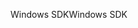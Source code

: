 <span data-ttu-id="27f59-101">Windows SDK</span><span class="sxs-lookup"><span data-stu-id="27f59-101">Windows SDK</span></span>